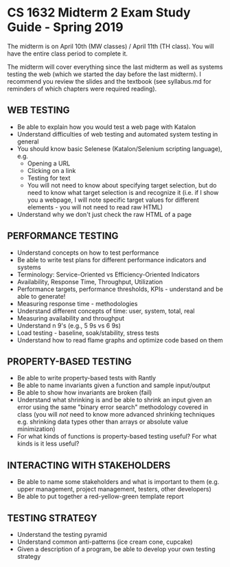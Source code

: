# CS 1632 Midterm 2 Exam Study Guide - Spring 2019

The midterm is on April 10th (MW classes) / April 11th (TH class).  You will have the entire class period to complete it.

The midterm will cover everything since the last midterm as well as systems testing the web (which we started the day before the last midterm).  I recommend you review the slides and the textbook (see syllabus.md for reminders of which chapters were required reading).

## WEB TESTING
* Be able to explain how you would test a web page with Katalon
* Understand difficulties of web testing and automated system testing in general
* You should know basic Selenese (Katalon/Selenium scripting language), e.g.
  * Opening a URL
  * Clicking on a link
  * Testing for text
  * You will not need to know about specifying target selection, but do need to know what target selection is and recognize it (i.e. if I show you a webpage, I will note specific target values for different elements - you will not need to read raw HTML)
* Understand why we don't just check the raw HTML of a page

## PERFORMANCE TESTING
* Understand concepts on how to test performance
* Be able to write test plans for different performance indicators and systems
* Terminology: Service-Oriented vs Efficiency-Oriented Indicators
* Availability, Response Time, Throughput, Utilization
* Performance targets, performance thresholds, KPIs - understand and be able to generate!
* Measuring response time - methodologies
* Understand different concepts of time: user, system, total, real
* Measuring availability and throughput
* Understand n 9's (e.g., 5 9s vs 6 9s)
* Load testing - baseline, soak/stability, stress tests
* Understand how to read flame graphs and optimize code based on them

## PROPERTY-BASED TESTING
* Be able to write property-based tests with Rantly
* Be able to name invariants given a function and sample input/output
* Be able to show how invariants are broken (fail)
* Understand what shrinking is and be able to shrink an input given an error using the same "binary error search" methodology covered in class (you will _not_ need to know more advanced shrinking techniques e.g. shrinking data types other than arrays or absolute value minimization)
* For what kinds of functions is property-based testing useful?  For what kinds is it less useful?

## INTERACTING WITH STAKEHOLDERS
* Be able to name some stakeholders and what is important to them (e.g. upper management, project management, testers, other developers)
* Be able to put together a red-yellow-green template report

## TESTING STRATEGY
* Understand the testing pyramid
* Understand common anti-patterns (ice cream cone, cupcake)
* Given a description of a program, be able to develop your own testing strategy